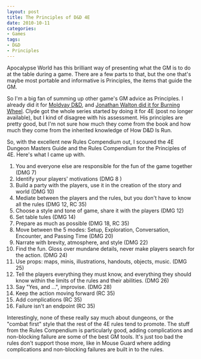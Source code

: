 ```yaml
---
layout: post
title: The Principles of D&D 4E
date: 2010-10-11
categories:
- Games
tags:
- D&D
- Principles
---
```

Apocalypse World has this brilliant way of presenting what the GM is to do at the table during a game. There are a few parts to that, but the one that's maybe most portable and informative is Principles, the items that guide the GM.

So I'm a big fan of summing up other game's GM advice as Principles. I already did it for [Moldvay D&D](/2010/09/28/the-principles-of-moldvay-dd/), and [Jonathan Walton did it for Burning Wheel](https://corvidsun.wordpress.com/2010/09/14/the-way-this-wheel-burns/). Clyde got the whole series started by doing it for 4E (post no longer available), but I kind of disagree with his assessment. His principles are pretty good, but I'm not sure how much they come from the book and how much they come from the inherited knowledge of How D&D Is Run.

So, with the excellent new Rules Compendium out, I scoured the 4E Dungeon Masters Guide and the Rules Compendium for the Principles of 4E. Here's what I came up with.

1. You and everyone else are responsible for the fun of the game together (DMG 7)
2. Identify your players' motivations (DMG 8 )
3. Build a party with the players, use it in the creation of the story and world (DMG 10)
4. Mediate between the players and the rules, but you don't have to know all the rules (DMG 12, RC 35)
5. Choose a style and tone of game, share it with the players (DMG 12)
6. Set table tules (DMG 14)
7. Prepare as much as possible (DMG 18, RC 35)
8. Move between the 5 modes: Setup, Exploration, Conversation, Encounter, and Passing Time (DMG 20)
9. Narrate with brevity, atmosphere, and style (DMG 22)
10. Find the fun. Gloss over mundane details, never make players search for the action. (DMG 24)
11. Use props: maps, minis, illustrations, handouts, objects, music. (DMG 25)
12. Tell the players everything they must know, and everything they should know within the limits of the rules and their abilities. (DMG 26)
13. Say "Yes, and ...", improvise. (DMG 28)
14. Keep the action moving forward (RC 35)
15. Add complications (RC 35)
16. Failure isn't an endpoint (RC 35)

Interestingly, none of these really say much about dungeons, or the "combat first" style that the rest of the 4E rules tend to promote. The stuff from the Rules Compendium is particularly good, adding complications and non-blocking failure are some of the best GM tools. It's just too bad the rules don't support those more, like in Mouse Guard where adding complications and non-blocking failures are built in to the rules.
